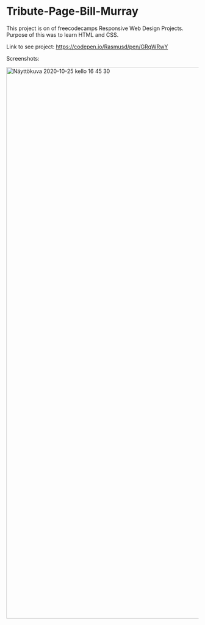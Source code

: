 # Tribute-Page-Bill-Murray

This project is on of freecodecamps  Responsive Web Design Projects. Purpose of this was to learn HTML and CSS. 


Link to see project: 
https://codepen.io/Rasmusd/pen/GRqWRwY



Screenshots: 

<img width="1440" alt="Näyttökuva 2020-10-25 kello 16 45 30" src="https://user-images.githubusercontent.com/27028743/97110408-e035b180-16e1-11eb-94e3-c975791ac99c.png">



